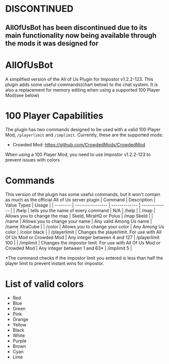 # DISCONTINUED
## AllOfUsBot has been discontinued due to its main functionality now being available through the mods it was designed for

# AllOfUsBot
A simplified version of the All of Us Plugin for Impostor v1.2.2-123. This plugin adds some useful commands(chart below) to the chat system. It is also a replacement for memory editing when using a supported 100 Player Mod(see below)

# 100 Player Capabilities
The plugin has two commands designed to be used with a valid 100 Player Mod, `/playerlimit` and `/implimit`.
Currently, these are the supported mods:
- Crowded Mod: https://github.com/CrowdedMods/CrowdedMod

When using a 100 Player Mod, you need to use Impostor v1.2.2-123 to prevent issues with colors

# Commands
This version of the plugin has some useful commands, but it won't contain as much as the official All of Us server plugin
| Command  | Description | Value Types | Usage |
| -------- | ---------------- | ------------- | ------------- |
| /help  | tells you the name of every command  | N/A  |  /help |
| /map  | Allows you to change the map  | Skeld, MiraHQ or Polus  |  /map Skeld |
| /name  | Allows you to change your name  | Any valid Among Us name  |  /name XtraCube |
| /color  | Allows you to change your color  | Any Among Us color  |  /color black |
| /playerlimit  | Changes the playerlimit. For use with All Of Us Mod or Crowded Mod  | Any integer between 4 and 127  |  /playerlimit 100 |
| /implimit  | Changes the impostor limit. For use with All Of Us Mod or Crowded Mod  | Any integer between 1 and 63*  |  /implimit 5 |

\*The command checks if the impostor limit you entered is less than half the player limit to prevent instant wins for impostor. </font>

# List of valid colors
- Red
- Blue
- Green
- Pink
- Orange
- Yellow
- Black
- White
- Purple
- Brown
- Cyan
- Lime
